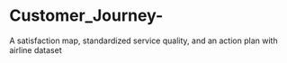 # Customer_Journey-
A satisfaction map, standardized service quality, and an action plan with airline dataset
